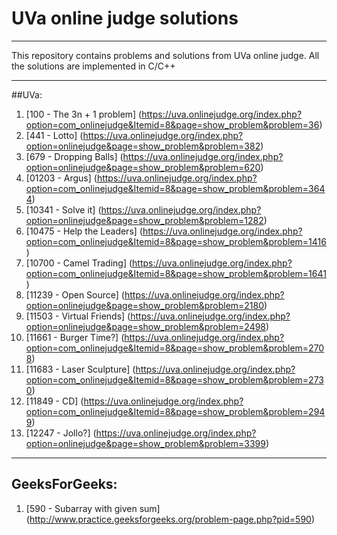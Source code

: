 # UVa online judge solutions

-----------

This repository contains problems and solutions from UVa online judge.
All the solutions are implemented in C/C++

-----------

##UVa:

1. [100 - The 3n + 1 problem] (https://uva.onlinejudge.org/index.php?option=com_onlinejudge&Itemid=8&page=show_problem&problem=36)
2. [441 - Lotto] (https://uva.onlinejudge.org/index.php?option=onlinejudge&page=show_problem&problem=382)
3. [679 - Dropping Balls] (https://uva.onlinejudge.org/index.php?option=onlinejudge&page=show_problem&problem=620)
4. [01203 - Argus] (https://uva.onlinejudge.org/index.php?option=com_onlinejudge&Itemid=8&page=show_problem&problem=3644)
5. [10341 - Solve it] (https://uva.onlinejudge.org/index.php?option=onlinejudge&page=show_problem&problem=1282)
6. [10475 - Help the Leaders] (https://uva.onlinejudge.org/index.php?option=com_onlinejudge&Itemid=8&page=show_problem&problem=1416)
7. [10700 - Camel Trading] (https://uva.onlinejudge.org/index.php?option=com_onlinejudge&Itemid=8&page=show_problem&problem=1641)
8. [11239 - Open Source] (https://uva.onlinejudge.org/index.php?option=onlinejudge&page=show_problem&problem=2180)
9. [11503 - Virtual Friends] (https://uva.onlinejudge.org/index.php?option=onlinejudge&page=show_problem&problem=2498)
10. [11661 - Burger Time?] (https://uva.onlinejudge.org/index.php?option=com_onlinejudge&Itemid=8&page=show_problem&problem=2708)
11. [11683 - Laser Sculpture] (https://uva.onlinejudge.org/index.php?option=com_onlinejudge&Itemid=8&page=show_problem&problem=2730)
12. [11849 - CD] (https://uva.onlinejudge.org/index.php?option=com_onlinejudge&Itemid=8&page=show_problem&problem=2949)
13. [12247 - Jollo?] (https://uva.onlinejudge.org/index.php?option=onlinejudge&page=show_problem&problem=3399)

------------

## GeeksForGeeks:

1. [590 - Subarray with given sum] (http://www.practice.geeksforgeeks.org/problem-page.php?pid=590)

